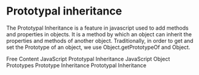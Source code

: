 # Prototypal inheritance

The Prototypal Inheritance is a feature in javascript used to add methods and properties in objects. It is a method by which an object can inherit the properties and methods of another object. Traditionally, in order to get and set the Prototype of an object, we use Object.getPrototypeOf and Object.

<ResourceGroupTitle>Free Content</ResourceGroupTitle>
<BadgeLink badgeText='Watch' href='https://youtu.be/qMO-LTOrJaE
'>JavaScript Prototypal Inheritance</BadgeLink>
<BadgeLink colorScheme='yellow' badgeText='Read' href='https://www.w3schools.com/js/js_object_prototypes.asp'>JavaScript Object Prototypes</BadgeLink>
<BadgeLink colorScheme='yellow' badgeText='Read' href='https://javascript.info/prototype-inheritance'>Prototype Inheritance</BadgeLink>
<BadgeLink colorScheme='yellow' badgeText='Read' href='https://www.geeksforgeeks.org/prototypal-inheritance-using-__proto__-in-javascript/'>Prototypal Inheritance</BadgeLink>